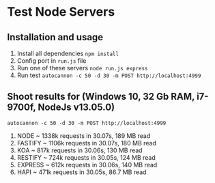 # Test Node Servers

## Installation and usage

1.  Install all dependencies `npm install`
2.  Config port in `run.js` file
3.  Run one of these servers `node run.js express`
4.  Run test `autocannon -c 50 -d 30 -m POST http://localhost:4999`

## Shoot results for (Windows 10, 32 Gb RAM, i7-9700f, NodeJs v13.05.0)

`autocannon -c 50 -d 30 -m POST http://localhost:4999`

1. NODE     ~ 1338k requests in 30.07s, 189 MB read
2. FASTIFY  ~ 1106k requests in 30.07s, 180 MB read
3. KOA      ~ 817k requests in 30.06s, 130 MB read
4. RESTIFY  ~ 724k requests in 30.05s, 124 MB read
5. EXPRESS  ~ 612k requests in 30.06s, 140 MB read
6. HAPI     ~ 471k requests in 30.05s, 86.7 MB read